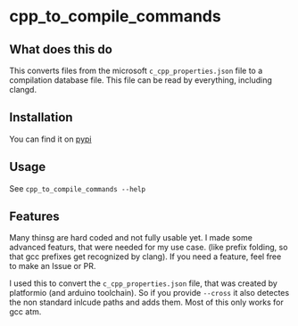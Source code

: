 # cpp_to_compile_commands

## What does this do

This converts files from the microsoft `c_cpp_properties.json` file to a compilation database file.
This file can be read by everything, including clangd.

## Installation

You can find it on [pypi](https://pypi.org/)

## Usage

See `cpp_to_compile_commands --help`

## Features

Many thinsg are hard coded and not fully usable yet. I made some advanced featurs, that were needed for my use case. (like prefix folding, so that gcc prefixes get recognized by clang). If you need a feature, feel free to make an Issue or PR.

I used this to convert the `c_cpp_properties.json` file, that was created by platformio (and arduino toolchain). So if you provide `--cross` it also detectes the non standard inlcude paths and adds them. Most of this only works for gcc atm.
